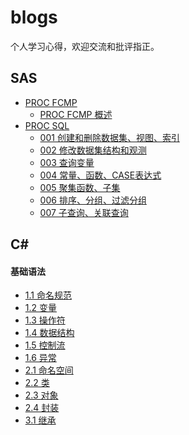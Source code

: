 # blogs
个人学习心得，欢迎交流和批评指正。

## SAS

- [PROC FCMP]()
  - [PROC FCMP 概述](./SAS/PROC%20FCMP/PROC%20FCMP%20概述.md)
- [PROC SQL]()
  - [001 创建和删除数据集、视图、索引](./SAS/PROC%20SQL/PROC%20SQL%20001.md)
  - [002 修改数据集结构和观测](./SAS/PROC%20SQL/PROC%20SQL%20002.md)
  - [003 查询变量](./SAS/PROC%20SQL/PROC%20SQL%20003.md)
  - [004 常量、函数、CASE表达式](./SAS/PROC%20SQL/PROC%20SQL%20004.md)
  - [005 聚集函数、子集](./SAS/PROC%20SQL/PROC%20SQL%20005.md)
  - [006 排序、分组、过滤分组](./SAS/PROC%20SQL/PROC%20SQL%20006.md)
  - [007 子查询、关联查询]()

## C#

#### 基础语法
- [1.1 命名规范](./CSharp/基础语法/1.1%20命名规范.md)
- [1.2 变量](./CSharp/基础语法/1.2%20变量.md)
- [1.3 操作符](./CSharp/基础语法/1.3%20操作符.md)
- [1.4 数据结构](./CSharp/基础语法/1.4%20数据结构.md)
- [1.5 控制流](./CSharp/基础语法/1.5%20控制流.md)
- [1.6 异常](./CSharp/基础语法/1.6%20异常.md)
- [2.1 命名空间](./CSharp/基础语法/2.1%20命名空间.md)
- [2.2 类](./CSharp/基础语法/2.2%20类.md)
- [2.3 对象](./CSharp/基础语法/2.3%20对象.md)
- [2.4 封装](./CSharp/基础语法/2.4%20封装.md)
- [3.1 继承](./CSharp/基础语法/3.1%20继承.md)